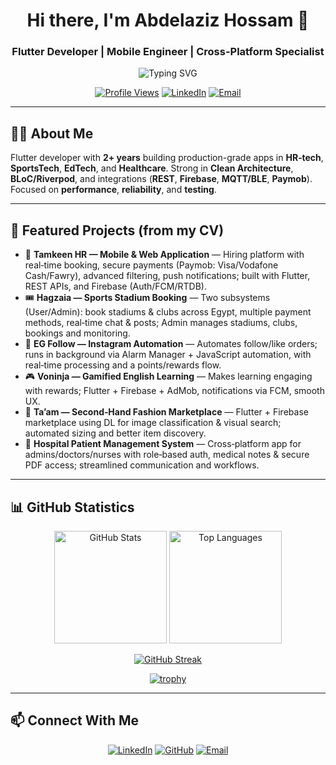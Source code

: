 
<div align="center">

# Hi there, I'm **Abdelaziz Hossam** 👋  
### Flutter Developer | Mobile Engineer | Cross-Platform Specialist

<img src="https://readme-typing-svg.demolab.com?font=Fira+Code&size=22&duration=3000&pause=1000&color=0091EA&center=true&vCenter=true&width=700&lines=2%2B+Years+of+Flutter+Experience;Clean+Architecture+%26+State+Management+(BLoC%2FRiverpod);IoT+(MQTT%2FBLE)+%26+Background+Services;Firebase+%2B+REST+Integrations;Production+Apps+on+Google+Play" alt="Typing SVG" />

[![Profile Views](https://komarev.com/ghpvc/?username=Zezo794&color=0091EA&style=flat-square)](https://github.com/Zezo794)
[![LinkedIn](https://img.shields.io/badge/LinkedIn-Connect-0077B5?style=flat-square&logo=linkedin)](https://www.linkedin.com/in/abdelaziz-hossam-95617a254)
[![Email](https://img.shields.io/badge/Email-Contact-EA4335?style=flat-square&logo=gmail&logoColor=white)](mailto:zezohossam08@gmail.com)

</div>

---

## 👨‍💻 About Me

Flutter developer with **2+ years** building production-grade apps in **HR‑tech**, **SportsTech**, **EdTech**, and **Healthcare**. Strong in **Clean Architecture**, **BLoC/Riverpod**, and integrations (**REST**, **Firebase**, **MQTT/BLE**, **Paymob**). Focused on **performance**, **reliability**, and **testing**.

---

## 🚀 Featured Projects (from my CV)

- 👔 **Tamkeen HR — Mobile & Web Application** — Hiring platform with real‑time booking, secure payments (Paymob: Visa/Vodafone Cash/Fawry), advanced filtering, push notifications; built with Flutter, REST APIs, and Firebase (Auth/FCM/RTDB).
- 🎟️ **Hagzaia — Sports Stadium Booking** — Two subsystems (User/Admin): book stadiums & clubs across Egypt, multiple payment methods, real‑time chat & posts; Admin manages stadiums, clubs, bookings and monitoring.
- 🤖 **EG Follow — Instagram Automation** — Automates follow/like orders; runs in background via Alarm Manager + JavaScript automation, with real‑time processing and a points/rewards flow.
- 🎮 **Voninja — Gamified English Learning** — Makes learning engaging with rewards; Flutter + Firebase + AdMob, notifications via FCM, smooth UX.
- 🧥 **Ta’am — Second‑Hand Fashion Marketplace** — Flutter + Firebase marketplace using DL for image classification & visual search; automated sizing and better item discovery.
- 🏥 **Hospital Patient Management System** — Cross‑platform app for admins/doctors/nurses with role‑based auth, medical notes & secure PDF access; streamlined communication and workflows.

---

## 📊 GitHub Statistics

<div align="center">

<img height="180em" src="https://github-readme-stats.vercel.app/api?username=Zezo794&show_icons=true&theme=tokyonight&count_private=true&hide_border=true&bg_color=0D1117&title_color=0091EA&icon_color=0091EA&text_color=ffffff" alt="GitHub Stats" />
<img height="180em" src="https://github-readme-stats.vercel.app/api/top-langs/?username=Zezo794&layout=compact&langs_count=8&theme=tokyonight&hide_border=true&bg_color=0D1117&title_color=0091EA&icon_color=0091EA&text_color=ffffff" alt="Top Languages" />

[![GitHub Streak](https://streak-stats.demolab.com?user=Zezo794&theme=tokyonight&hide_border=true&background=0D1117&ring=0091EA&fire=0091EA&currStreakLabel=0091EA)](https://git.io/streak-stats)

[![trophy](https://github-profile-trophy.vercel.app/?username=Zezo794&theme=tokyonight&no-frame=true&no-bg=true&column=7&margin-w=15&margin-h=15)](https://github.com/ryo-ma/github-profile-trophy)

</div>

---

## 📫 Connect With Me

<div align="center">

[![LinkedIn](https://img.shields.io/badge/LinkedIn-Abdelaziz_Hossam-0077B5?style=for-the-badge&logo=linkedin&logoColor=white)](https://www.linkedin.com/in/abdelaziz-hossam-95617a254)
[![GitHub](https://img.shields.io/badge/GitHub-Zezo794-181717?style=for-the-badge&logo=github&logoColor=white)](https://github.com/Zezo794)
[![Email](https://img.shields.io/badge/Email-zezohossam08%40gmail.com-EA4335?style=for-the-badge&logo=gmail&logoColor=white)](mailto:zezohossam08@gmail.com)

</div>
